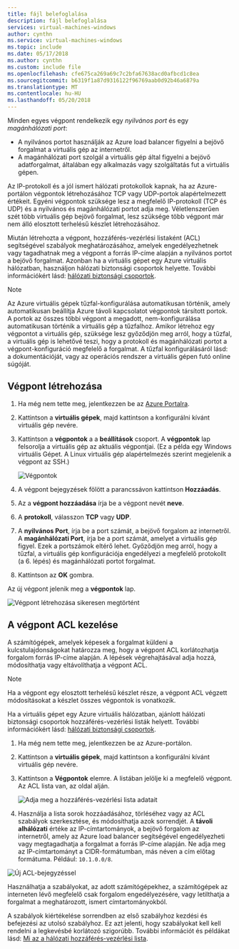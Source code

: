 ```yaml
---
title: fájl belefoglalása
description: fájl belefoglalása
services: virtual-machines-windows
author: cynthn
ms.service: virtual-machines-windows
ms.topic: include
ms.date: 05/17/2018
ms.author: cynthn
ms.custom: include file
ms.openlocfilehash: cfe675ca269a69c7c2bfa67638acd0afbcd1c8ea
ms.sourcegitcommit: b6319f1a87d9316122f96769aab0d92b46a6879a
ms.translationtype: MT
ms.contentlocale: hu-HU
ms.lasthandoff: 05/20/2018
---
```

Minden egyes végpont rendelkezik egy *nyilvános port* és egy *magánhálózati port*:

* A nyilvános portot használják az Azure load balancer figyelni a bejövő forgalmat a virtuális gép az internetről.
* A magánhálózati port szolgál a virtuális gép által figyelni a bejövő adatforgalmat, általában egy alkalmazás vagy szolgáltatás fut a virtuális gépen.

Az IP-protokoll és a jól ismert hálózati protokollok kapnak, ha az Azure-portálon végpontok létrehozásához TCP vagy UDP-portok alapértelmezett értékeit. Egyéni végpontok szüksége lesz a megfelelő IP-protokoll (TCP és UDP) és a nyilvános és magánhálózati portot adja meg. Véletlenszerűen szét több virtuális gép bejövő forgalmat, lesz szüksége több végpont már nem álló elosztott terhelésű készlet létrehozásához.

Miután létrehozta a végpont, hozzáférés-vezérlési listaként (ACL) segítségével szabályok meghatározásához, amelyek engedélyezhetnek vagy tagadhatnak meg a végpont a forrás IP-címe alapján a nyilvános portot a bejövő forgalmat. Azonban ha a virtuális gépet egy Azure virtuális hálózatban, használjon hálózati biztonsági csoportok helyette. További információkért lásd: [hálózati biztonsági csoportok](../articles/virtual-network/security-overview.md).

> [!NOTE]
> Az Azure virtuális gépek tűzfal-konfigurálása automatikusan történik, amely automatikusan beállítja Azure távoli kapcsolatot végpontok társított portok. A portok az összes többi végpont a megadott, nem-konfigurálása automatikusan történik a virtuális gép a tűzfalhoz. Amikor létrehoz egy végpontot a virtuális gép, szüksége lesz győződjön meg arról, hogy a tűzfal, a virtuális gép is lehetővé teszi, hogy a protokoll és magánhálózati portot a végpont-konfiguráció megfelelő a forgalmat. A tűzfal konfigurálásáról lásd: a dokumentációját, vagy az operációs rendszer a virtuális gépen futó online súgóját.
>
>

## <a name="create-an-endpoint"></a>Végpont létrehozása
1. Ha még nem tette meg, jelentkezzen be az [Azure Portalra](https://portal.azure.com).
2. Kattintson a **virtuális gépek**, majd kattintson a konfigurálni kívánt virtuális gép nevére.
3. Kattintson a **végpontok** a a **beállítások** csoport. A **végpontok** lap felsorolja a virtuális gép az aktuális végpontjai. (Ez a példa egy Windows virtuális Gépet. A Linux virtuális gép alapértelmezés szerint megjelenik a végpont az SSH.)

   <!-- ![Endpoints](./media/virtual-machines-common-classic-setup-endpoints/endpointswindows.png) -->
   ![Végpontok](./media/virtual-machines-common-classic-setup-endpoints/endpointsblade.png)

4. A végpont bejegyzések fölött a parancssávon kattintson **Hozzáadás**.
5. Az a **végpont hozzáadása** írja be a végpont nevét **neve**.
6. A **protokoll**, válasszon **TCP** vagy **UDP**.
7. A **nyilvános Port**, írja be a port számát, a bejövő forgalom az internetről. A **magánhálózati Port**, írja be a port számát, amelyet a virtuális gép figyel. Ezek a portszámok eltérő lehet. Győződjön meg arról, hogy a tűzfal, a virtuális gép konfigurációja engedélyezi a megfelelő protokollt (a 6. lépés) és magánhálózati portot forgalmat.
10. Kattintson az **OK** gombra.

Az új végpont jelenik meg a **végpontok** lap.

![Végpont létrehozása sikeresen megtörtént](./media/virtual-machines-common-classic-setup-endpoints/endpointcreated.png)

## <a name="manage-the-acl-on-an-endpoint"></a>A végpont ACL kezelése
A számítógépek, amelyek képesek a forgalmat küldeni a kulcstulajdonságokat határozza meg, hogy a végpont ACL korlátozhatja forgalom forrás IP-címe alapján. A lépések végrehajtásával adja hozzá, módosíthatja vagy eltávolíthatja a végpont ACL.

> [!NOTE]
> Ha a végpont egy elosztott terhelésű készlet része, a végpont ACL végzett módosításokat a készlet összes végpontok is vonatkozik.
>
>

Ha a virtuális gépet egy Azure virtuális hálózatban, ajánlott hálózati biztonsági csoportok hozzáférés-vezérlési listák helyett. További információkért lásd: [hálózati biztonsági csoportok](../articles/virtual-network/security-overview.md).

1. Ha még nem tette meg, jelentkezzen be az Azure-portálon.
2. Kattintson a **virtuális gépek**, majd kattintson a konfigurálni kívánt virtuális gép nevére.
3. Kattintson a **Végpontok** elemre. A listában jelölje ki a megfelelő végpont. Az ACL lista van, az oldal alján.

   ![Adja meg a hozzáférés-vezérlési lista adatait](./media/virtual-machines-common-classic-setup-endpoints/aclpreentry.png)

4. Használja a lista sorok hozzáadásához, törléséhez vagy az ACL szabályok szerkesztése, és módosíthatja azok sorrendjét. A **távoli alhálózati** értéke az IP-címtartományok, a bejövő forgalom az internetről, amely az Azure load balancer segítségével engedélyezheti vagy megtagadhatja a forgalmat a forrás IP-címe alapján. Ne adja meg az IP-címtartományt a CIDR-formátumban, más néven a cím előtag formátuma. Például: `10.1.0.0/8`.

 ![Új ACL-bejegyzéssel](./media/virtual-machines-common-classic-setup-endpoints/newaclentry.png)


Használhatja a szabályokat, az adott számítógépekhez, a számítógépek az interneten lévő megfelelő csak forgalom engedélyezésére, vagy letilthatja a forgalmat a meghatározott, ismert címtartományokból.

A szabályok kiértékelése sorrendben az első szabályhoz kezdési és befejezési az utolsó szabályhoz. Ez azt jelenti, hogy szabályokat kell kell rendelni a legkevésbé korlátozó szigorúbb. További információt és példákat lásd: [Mi az a hálózati hozzáférés-vezérlési lista](../articles/virtual-network/virtual-networks-acl.md).
